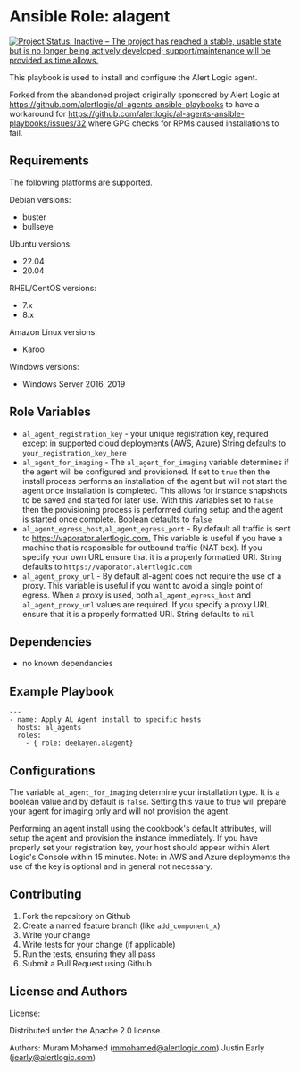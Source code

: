 # Ansible Role: alagent

[![Project Status: Inactive – The project has reached a stable, usable state but is no longer being actively developed; support/maintenance will be provided as time allows.](https://www.repostatus.org/badges/latest/inactive.svg)](https://www.repostatus.org/#inactive)

This playbook is used to install and configure the Alert Logic agent.

Forked from the abandoned project originally sponsored by Alert Logic at https://github.com/alertlogic/al-agents-ansible-playbooks to have a workaround for https://github.com/alertlogic/al-agents-ansible-playbooks/issues/32 where GPG checks for RPMs caused installations to fail.

## Requirements

The following platforms are supported.

Debian versions:

* buster
* bullseye

Ubuntu versions:

* 22.04
* 20.04

RHEL/CentOS versions:

* 7.x
* 8.x

Amazon Linux versions:

* Karoo

Windows versions:

* Windows Server 2016, 2019

## Role Variables

* `al_agent_registration_key` - your unique registration key, required except in supported cloud deployments (AWS, Azure) String defaults to `your_registration_key_here`
* `al_agent_for_imaging` - The `al_agent_for_imaging` variable determines if the agent will be configured and provisioned.  If  set to `true` then the install process performs an installation of the agent but will not start the agent once installation is completed.  This allows for instance snapshots to be saved and started for later use.  With this variables set to `false` then the provisioning process is performed during setup and the agent is started once complete.  Boolean defaults to `false`
* `al_agent_egress_host`,`al_agent_egress_port` - By default all traffic is sent to <https://vaporator.alertlogic.com.>  This variable is useful if you have a machine that is responsible for outbound traffic (NAT box).  If you specify your own URL ensure that it is a properly formatted URI.  String defaults to `https://vaporator.alertlogic.com`
* `al_agent_proxy_url` - By default al-agent does not require the use of a proxy.  This variable is useful if you want to avoid a single point of egress.  When a proxy is used, both `al_agent_egress_host` and `al_agent_proxy_url` values are required.  If you specify a proxy URL ensure that it is a properly formatted URI.  String defaults to `nil`

## Dependencies

* no known dependancies

## Example Playbook

    ---
    - name: Apply AL Agent install to specific hosts
      hosts: al_agents
      roles:
        - { role: deekayen.alagent}

## Configurations

The variable `al_agent_for_imaging` determine your installation type.  It is a boolean value and by default is `false`.  Setting this value to true will prepare your agent for imaging only and will not provision the agent.

Performing an agent install using the cookbook's default attributes, will setup the agent and provision the instance immediately. If you have properly set your registration key, your host should appear within Alert Logic's Console within 15 minutes. Note: in AWS and Azure deployments the use of the key is optional and in general not necessary.

## Contributing

1. Fork the repository on Github
2. Create a named feature branch (like `add_component_x`)
3. Write your change
4. Write tests for your change (if applicable)
5. Run the tests, ensuring they all pass
6. Submit a Pull Request using Github

## License and Authors

License:

Distributed under the Apache 2.0 license.

Authors:
Muram Mohamed (mmohamed@alertlogic.com)
Justin Early (jearly@alertlogic.com)
